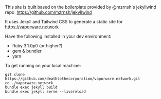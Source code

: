 This site is built based on the boilerplate provided by @mzrnsh's jekyllwind repo: https://github.com/mzrnsh/jekyllwind

It uses Jekyll and Tailwind CSS to generate a static site for https://vaporware.network

Have the following installed in your dev environment:
- Ruby 3.1.0p0 (or higher?)
- gem & bundler
- yarn

To get running on your local machine: 
```
git clone https://github.com/deathtothecorporation/vaporware.network.git
cd ./vaporware.network
bundle exec jekyll build
bundle exec jekyll serve --livereload
```
